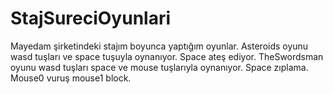 # StajSureciOyunlari
Mayedam şirketindeki stajım boyunca yaptığım oyunlar.
Asteroids oyunu wasd tuşları ve space tuşuyla oynanıyor. Space ateş ediyor.
TheSwordsman oyunu wasd tuşları space ve mouse tuşlarıyla oynanıyor. Space zıplama. Mouse0 vuruş mouse1 block.
